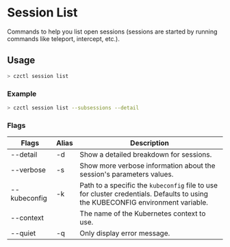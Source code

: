 # Session List

Commands to help you list open sessions (sessions are started by running commands like teleport, intercept, etc.).

## Usage

```bash
> czctl session list
```

### Example

```bash
> czctl session list --subsessions --detail
```

### Flags

| Flags        | Alias | Description                                                                                                                     |
| ------------ | ----- | ------------------------------------------------------------------------------------------------------------------------------- |
| --detail     | -d    | Show a detailed breakdown for sessions.                                                                                         |
| --verbose    | -s    | Show more verbose information about the session's parameters values.                                                            |
| --kubeconfig | -k    | Path to a specific the `kubeconfig` file to use for cluster credentials. Defaults to using the KUBECONFIG environment variable. |
| --context    |       | The name of the Kubernetes context to use.                                                                                      |
| --quiet      | -q    | Only display error message.                                                                                                     |
